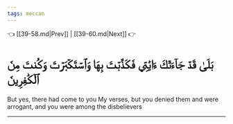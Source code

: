 ```yaml
---
tags: meccan
---
```


👈 [[39-58.md|Prev]] | [[39-60.md|Next]] 👉

# بَلَىٰ قَدۡ جَآءَتۡكَ ءَايَٰتِي فَكَذَّبۡتَ بِهَا وَٱسۡتَكۡبَرۡتَ وَكُنتَ مِنَ ٱلۡكَٰفِرِينَ

But yes, there had come to you My verses, but you denied them and were arrogant, and you were among the disbelievers

---

